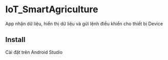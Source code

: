 # IoT_SmartAgriculture
App nhận dữ liệu, hiển thị dữ liệu và gửi lệnh điều khiển cho thiết bị Device
## Install
Cài đặt trên Android Studio